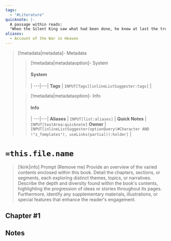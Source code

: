 ```yaml
---
tags:
  - "#Literature"
quicknote: |-
  A passage within reads:
  "When the Silent King saw what had been done, he knew at last the true nature of his Gods, and of the doom they had wrought in his name."
aliases:
  - Account of the War in Heaven
---
```


> [!metadata|metadata]- Metadata 
>> [!metadata|metadataoption]- System
>> #### System
>>  |
>> ---|---|
> **Tags** | `INPUT[Tags][inlineListSuggester:tags]` |
>
>> [!metadata|metadataoption]- Info
>> #### Info
>>  |
>> ---|---|
>> **Aliases** | `INPUT[list:aliases]` |
>> **Quick Notes** |  `INPUT[textArea:quicknote]`
>> **Owner** | `INPUT[inlineListSuggester(optionQuery(#Character AND !"z_Templates"), useLinks(partial)):holder]` |

# `=this.file.name`

> [!kirk|info] Prompt (Remove me)
> Provide an overview of the varied contents enclosed within this book. Detail the chapters, sections, or segments, each exploring distinct themes, topics, or narratives. Describe the depth and diversity found within the book's contents, highlighting the progression of ideas or stories throughout its pages. Furthermore, identify any supplementary materials, illustrations, or special features that enhance the reader's engagement.

## Chapter #1


## Notes
